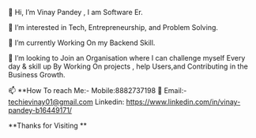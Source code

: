 👋 Hi, I’m Vinay Pandey , I am Software Er.

👀 I’m interested in Tech, Entrepreneurship, and Problem Solving.

🌱 I’m currently Working On my Backend Skill.

💞️ I’m looking to Join an Organisation where I can challenge myself Every day & skill up By Working On projects , help Users,and Contributing in the Business Growth.


📫 **How To reach Me:-
Mobile:8882737198
📧 Email:- techievinay01@gmail.com
Linkedin: https://www.linkedin.com/in/vinay-pandey-b16449171/

**Thanks for Visiting **
